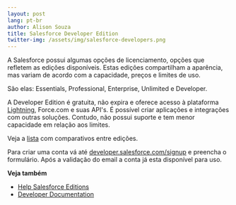```yaml
---
layout: post
lang: pt-br
author: Alison Souza
title: Salesforce Developer Edition
twitter-img: /assets/img/salesforce-developers.png
---
```


A Salesforce possui algumas opções de licenciamento, opções que refletem as edições disponíveis. Estas edições compartilham a aparência, mas variam de acordo com a capacidade, preços e limites de uso.

São elas: Essentials, Professional, Enterprise, Unlimited e Developer.

A Developer Edition é gratuita, não expira e oferece acesso à plataforma [Lightning](https://developer.salesforce.com/lightning), Force.com e suas API's. É possível criar aplicações e integrações com outras soluções. Contudo, não possui suporte e tem menor capacidade em relação aos limites.

Veja a [lista](https://help.salesforce.com/articleView?id=overview_limits_general.htm&type=5) com comparativos entre edições.

Para criar uma conta vá até [developer.salesforce.com/signup](developer.salesforce.com/signup) e preencha o formulário. Após a validação do email a conta já esta disponível para uso.


**Veja também**
- [Help Salesforce Editions](https://help.salesforce.com/articleView?id=overview_edition.htm&type=0)
- [Developer Documentation](https://developer.salesforce.com/docs/)

 
